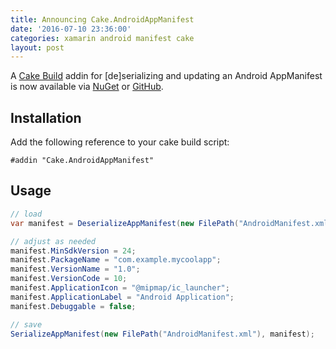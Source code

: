 ```yaml
---
title: Announcing Cake.AndroidAppManifest
date: '2016-07-10 23:36:00'
categories: xamarin android manifest cake
layout: post
---
```

A [Cake Build](https://www.dotnetfoundation.org/blog/cake-welcome) addin for [de]serializing and updating an Android AppManifest is now available via [NuGet](https://www.nuget.org/packages/Cake.AndroidAppManifest/) or [GitHub](https://github.com/ghuntley/Cake.AndroidAppManifest/).

## Installation

Add the following reference to your cake build script:

```
#addin "Cake.AndroidAppManifest"
```

## Usage

```csharp
// load
var manifest = DeserializeAppManifest(new FilePath("AndroidManifest.xml"));

// adjust as needed
manifest.MinSdkVersion = 24;
manifest.PackageName = "com.example.mycoolapp";
manifest.VersionName = "1.0";
manifest.VersionCode = 10;
manifest.ApplicationIcon = "@mipmap/ic_launcher";
manifest.ApplicationLabel = "Android Application";
manifest.Debuggable = false;

// save
SerializeAppManifest(new FilePath("AndroidManifest.xml"), manifest);
```
